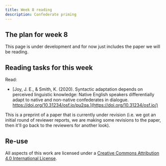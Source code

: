 ```yaml
---
title: Week 8 reading
description: Confederate priming
---
```


## The plan for week 8

This page is under development and for now just includes the paper we will be reading.


## Reading tasks for this week

Read:
- [Joy, J. E., & Smith, K. (2020). Syntactic adaptation depends on perceived linguistic knowledge: Native English speakers differentially adapt to native and non-native confederates in dialogue. https://doi.org/10.31234/osf.io/pu2qa.](https://doi.org/10.31234/osf.io/)

This is a preprint of a paper that is currently under revision (i.e. we got an initial round of reviewer reports, we are making some revisions to the paper, then it'll go back to the reviewers for another look).

## Re-use

All aspects of this work are licensed under a [Creative Commons Attribution 4.0 International License](http://creativecommons.org/licenses/by/4.0/).
